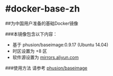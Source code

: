 #docker-base-zh
==============

##为中国用户准备的基础Docker镜像

###本镜像包含以下内容：
* 基于 phusion/baseimage:0.9.17 (Ubuntu 14.04)
* 时区设置为 +8 区
* 软件源设置为 [mirrors.aliyun.com](http://mirrors.aliyun.com)

###使用方法
请参考 [phusion/baseimage](https://github.com/phusion/baseimage-docker)
